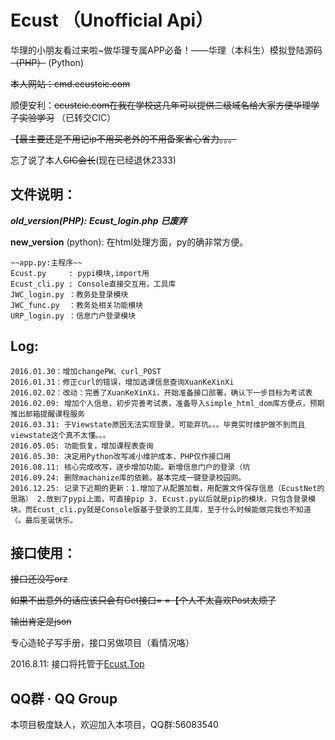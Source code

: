 
Ecust （Unofficial Api）
=====

华理的小朋友看过来啦~做华理专属APP必备！——华理（本科生）模拟登陆源码~~（PHP）~~ (Python)

~~本人网站：cmd.ecustcic.com~~

顺便安利：~~ecustcic.com在我在学校这几年可以提供二级域名给大家方便华理学子实验学习~~ （已转交CIC）

~~【最主要还是不用记ip不用买老外的不用备案省心省力。。。~~

忘了说了本人~~CIC会长~~(现在已经退休2333)

文件说明：
-----

___old_version(PHP):___
    ___Ecust_login.php___
___已废弃___

__new_version__ (python):
在html处理方面，py的确非常方便。

    ~~app.py:主程序~~
    Ecust.py     : pypi模块,import用
    Ecust_cli.py : Console直接交互用，工具库
    JWC_login.py ：教务处登录模块
    JWC_func.py  ：教务处相关功能模块
    URP_login.py ：信息门户登录模块

Log:
-----

    2016.01.30：增加changePW、curl_POST
    2016.01.31：修正curl的错误，增加选课信息查询XuanKeXinXi
    2016.02.02：改动：完善了XuanKeXinXi，开始准备接口部署，确认下一步目标为考试表
    2016.02.09: 增加个人信息，初步完善考试表，准备导入simple_html_dom库方便点，预期推出邮箱提醒课程服务
    2016.03.31: 于Viewstate原因无法实现登录，可能弃坑。。。毕竟实时维护做不到而且viewstate这个真不太懂。。。
    2016.05.05: 功能恢复，增加课程表查询
    2016.05.30: 决定用Python改写减小维护成本，PHP仅作接口用
    2016.08.11: 核心完成改写，逐步增加功能。新增信息门户的登录（坑
    2016.09.24: 删除machanize库的依赖。基本完成一键登录校园网。
	2016.12.25: 记录下近期的更新：1.增加了从配置加载，用配置文件保存信息（EcustNet的思路） 2.放到了pypi上面，可直接pip 3. Ecust.py以后就是pip的模块，只包含登录模块。而Ecust_cli.py就是Console版基于登录的工具库，至于什么时候能做完我也不知道（。最后圣诞快乐。


接口使用：
-----

~~接口还没写orz~~

~~如果不出意外的话应该只会有Get接口= =【个人不太喜欢Post太烦了~~

~~输出肯定是json~~

专心造轮子写手册，接口另做项目（看情况咯）

2016.8.11: 接口将托管于[Ecust.Top](http://Ecust.Top/)

QQ群 · QQ Group
-----

本项目极度缺人，欢迎加入本项目，QQ群:56083540

